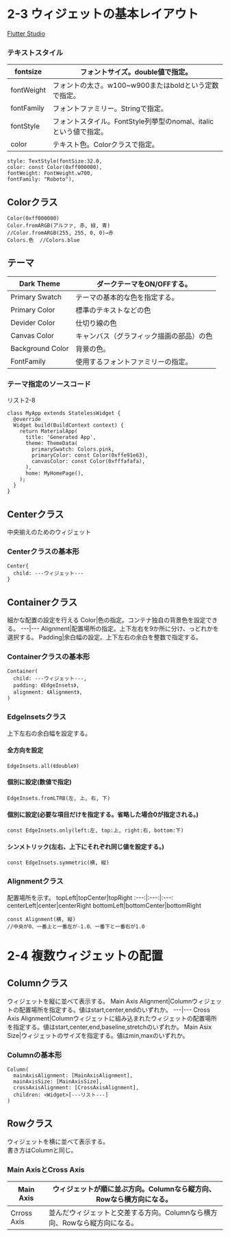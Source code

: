 # 2-3 ウィジェットの基本レイアウト

[Flutter Studio](https://flutterstudio.app/)

### テキストスタイル
fontsize|フォントサイズ。double値で指定。
---|---
fontWeight|フォントの太さ。w100~w900またはboldという定数で指定。
fontFamily|フォントファミリー。Stringで指定。
fontStyle|フォントスタイル。FontStyle列挙型のnomal、italicという値で指定。
color|テキスト色。Colorクラスで指定。

```
style: TextStyle(fontSize:32.0,
color: const Color(0xff000000),
fontWeight: FontWeight.w700,
fontFamily: "Roboto"),
```
## Colorクラス
```
Color(0xff000000)
Color.fromARGB(アルファ, 赤, 緑, 青)
//Color.fromARGB(255, 255, 0, 0)→赤
Colors.色  //Colors.blue
```

## テーマ
Dark Theme|ダークテーマをON/OFFする。
---|---
Primary Swatch|テーマの基本的な色を指定する。
Primary Color|標準のテキストなどの色
Devider Color|仕切り線の色
Canvas Color|キャンバス（グラフィック描画の部品）の色
Background Color|背景の色。
FontFamily|使用するフォントファミリーの指定。

### テーマ指定のソースコード  
リスト2-8
```
class MyApp extends StatelessWidget {
  @override
  Widget build(BuildContext context) {
    return MaterialApp(
      title: 'Generated App',
      theme: ThemeData(
        primarySwatch: Colors.pink,
        primaryColor: const Color(0xffe91e63),
        canvasColor: const Color(0xfffafafa),
      ),
      home: MyHomePage(),
    );
  }
}
```

## Centerクラス
中央揃えのためのウィジェット  
### Centerクラスの基本形
```
Center{
  child: ---ウィジェット---
}
```
## Containerクラス
細かな配置の設定を行える
Color|色の指定。コンテナ独自の背景色を設定できる。
---|---
Alignment|配置場所の指定。上下左右を9か所に分け、っどれかを選択する。
Padding|余白幅の設定。上下左右の余白を整数で指定する。

### Containerクラスの基本形
```
Container(
  child: ---ウィジェット---,
  padding: 《EdgeInsets》,
  alignment: 《Alignment》,
)
```

### EdgeInsetsクラス
上下左右の余白幅を設定する。  
#### 全方向を設定
```
EdgeInsets.all(《double》)
```
#### 個別に設定(数値で指定)
```
EdgeInsets.fromLTRB(左, 上, 右, 下)
```
#### 個別に設定(必要な項目だけを指定する。省略した場合0が指定される。)
```
const EdgeInsets.only(left:左, top:上, right:右, bottom:下)
```
#### シンメトリック(左右、上下にそれぞれ同じ値を設定する。)
```
const EdgeInsets.symmetric(横, 縦)
```
### Alignmentクラス
配置場所を示す。
topLeft|topCenter|topRight
:---:|:---:|:---:
centerLeft|center|centerRight
bottomLeft|bottomCenter|bottomRight
```
const Alignment(横, 縦)
//中央が0、一番上と一番左が-1.0、一番下と一番右が1.0
```

# 2-4 複数ウィジェットの配置
## Columnクラス
ウィジェットを縦に並べて表示する。
Main Axis Alignment|Columnウィジェットの配置場所を指定する。値はstart,center,endのいずれか。
---|---
Cross Axis Alignment|Columnウィジェットに組み込まれたウィジェットの配置場所を指定する。値はstart,center,end,baseline,stretchのいずれか。
Main Asix Size|ウィジェットのサイズを指定する。値はmin,maxのいずれか。

### Columnの基本形
```
Column(
  mainAxisAlignment: [MainAxisAlignment],
  mainAxisSize: [MainAxisSize],
  crossAxisAlignment: [CrossAxisAlignment],
  children: <Widget>[---リスト---]
)
```

## Rowクラス
ウィジェットを横に並べて表示する。  
書き方はColumnと同じ。

### Main AxisとCross Axis
Main Axis|ウィジェットが順に並ぶ方向。Columnなら縦方向、Rowなら横方向になる。
---|---
Crross Axis|並んだウィジェットと交差する方向。Columnなら横方向、Rowなら縦方向になる。